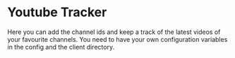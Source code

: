 # Youtube Tracker

Here you can add the channel ids and keep a track of the latest videos of your favourite channels. You need to have your own configuration variables in the config and the client directory. 
